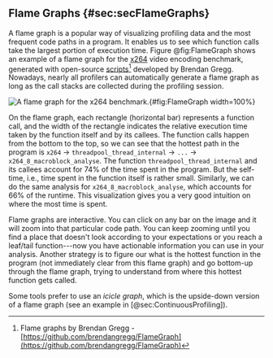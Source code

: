 ## Flame Graphs {#sec:secFlameGraphs}

A flame graph is a popular way of visualizing profiling data and the most frequent code paths in a program. It enables us to see which function calls take the largest portion of execution time. Figure @fig:FlameGraph shows an example of a flame graph for the [x264](https://openbenchmarking.org/test/pts/x264) video encoding benchmark, generated with open-source [scripts](https://github.com/brendangregg/FlameGraph)[^1] developed by Brendan Gregg. Nowadays, nearly all profilers can automatically generate a flame graph as long as the call stacks are collected during the profiling session.

![A flame graph for the x264 benchmark.](../../img/perf-tools/Flamegraph.jpg){#fig:FlameGraph width=100%}

On the flame graph, each rectangle (horizontal bar) represents a function call, and the width of the rectangle indicates the relative execution time taken by the function itself and by its callees. The function calls happen from the bottom to the top, so we can see that the hottest path in the program is `x264` &rarr; `threadpool_thread_internal` &rarr; `...` &rarr; `x264_8_macroblock_analyse`. The function `threadpool_thread_internal` and its callees account for 74% of the time spent in the program. But the self-time, i.e., time spent in the function itself is rather small. Similarly, we can do the same analysis for `x264_8_macroblock_analyse`, which accounts for 66% of the runtime. This visualization gives you a very good intuition on where the most time is spent.

Flame graphs are interactive. You can click on any bar on the image and it will zoom into that particular code path. You can keep zooming until you find a place that doesn't look according to your expectations or you reach a leaf/tail function---now you have actionable information you can use in your analysis. Another strategy is to figure our what is the hottest function in the program (not immediately clear from this flame graph) and go bottom-up through the flame graph, trying to understand from where this hottest function gets called. 

Some tools prefer to use an *icicle graph*, which is the upside-down version of a flame graph (see an example in [@sec:ContinuousProfiling]).

[^1]: Flame graphs by Brendan Gregg - [https://github.com/brendangregg/FlameGraph](https://github.com/brendangregg/FlameGraph)
[^2]: x264 video encoding benchmark - [https://openbenchmarking.org/test/pts/x264](https://openbenchmarking.org/test/pts/x264)
